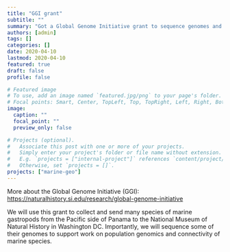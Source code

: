 ```yaml
---
title: "GGI grant"
subtitle: ""
summary: "Got a Global Genome Initiative grant to sequence genomes and support my work on population genetics and connectivity of gastropods!"
authors: [admin]
tags: []
categories: []
date: 2020-04-10
lastmod: 2020-04-10
featured: true
draft: false
profile: false

# Featured image
# To use, add an image named `featured.jpg/png` to your page's folder.
# Focal points: Smart, Center, TopLeft, Top, TopRight, Left, Right, BottomLeft, Bottom, BottomRight.
image:
  caption: ""
  focal_point: ""
  preview_only: false

# Projects (optional).
#   Associate this post with one or more of your projects.
#   Simply enter your project's folder or file name without extension.
#   E.g. `projects = ["internal-project"]` references `content/project/deep-learning/index.md`.
#   Otherwise, set `projects = []`.
projects: ["marine-geo"]
---
```


More about the Global Genome Initiative (GGI): https://naturalhistory.si.edu/research/global-genome-initiative

We will use this grant to collect and send many species of marine gastropods from the Pacific side of Panama to the National Museum of Natural History in Washington DC. Importantly, we will sequence some of their genomes to support work on population genomics and connectivity of marine species.